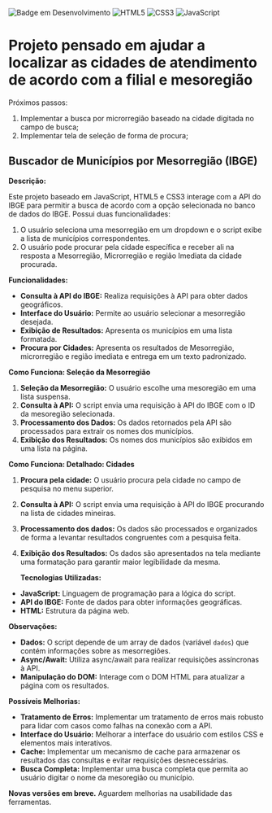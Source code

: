 ![Badge em Desenvolvimento](http://img.shields.io/static/v1?label=STATUS&message=EM%20DESENVOLVIMENTO&color=GREEN&style=for-the-badge)
![HTML5](HTML5.svg)
![CSS3](CSS3.svg)
![JavaScript](JavaScript.svg)

# Projeto pensado em ajudar a localizar as cidades de atendimento de acordo com a filial e mesoregião

Próximos passos:

1. Implementar a busca por microrregião baseado na cidade digitada no campo de busca;
2. Implementar tela de seleção de forma de procura;

## Buscador de Municípios por Mesorregião (IBGE)

**Descrição:**

Este projeto baseado em JavaScript, HTML5 e CSS3 interage com a API do IBGE para permitir a busca de acordo com a opção selecionada no banco de dados do IBGE. Possui duas funcionalidades:

1. O usuário seleciona uma mesorregião em um dropdown e o script exibe a lista de municípios correspondentes.
2. O usuário pode procurar pela cidade específica e receber ali na resposta a Mesorregião, Microrregião e região Imediata da cidade procurada.

**Funcionalidades:**

- **Consulta à API do IBGE:** Realiza requisições à API para obter dados geográficos.
- **Interface do Usuário:** Permite ao usuário selecionar a mesorregião desejada.
- **Exibição de Resultados:** Apresenta os municípios em uma lista formatada.
- **Procura por Cidades:** Apresenta os resultados de Mesorregião, microrregião e região imediata e entrega em um texto padronizado.

**Como Funciona: Seleção da Mesorregião**

1. **Seleção da Mesorregião:** O usuário escolhe uma mesoregião em uma lista suspensa.
2. **Consulta à API:** O script envia uma requisição à API do IBGE com o ID da mesoregião selecionada.
3. **Processamento dos Dados:** Os dados retornados pela API são processados para extrair os nomes dos municípios.
4. **Exibição dos Resultados:** Os nomes dos municípios são exibidos em uma lista na página.

**Como Funciona: Detalhado: Cidades**

1. **Procura pela cidade:** O usuário procura pela cidade no campo de pesquisa no menu superior.
2. **Consulta à API:** O script envia uma requisição à API do IBGE procurando na lista de cidades mineiras.
3. **Processamento dos dados:** Os dados são processados e organizados de forma a levantar resultados congruentes com a pesquisa feita.
4. **Exibição dos Resultados:** Os dados são apresentados na tela mediante uma formatação para garantir maior legibilidade da mesma.

   **Tecnologias Utilizadas:**

- **JavaScript:** Linguagem de programação para a lógica do script.
- **API do IBGE:** Fonte de dados para obter informações geográficas.
- **HTML:** Estrutura da página web.

**Observações:**

- **Dados:** O script depende de um array de dados (variável `dados`) que contém informações sobre as mesorregiões.
- **Async/Await:** Utiliza async/await para realizar requisições assíncronas à API.
- **Manipulação do DOM:** Interage com o DOM HTML para atualizar a página com os resultados.

**Possíveis Melhorias:**

- **Tratamento de Erros:** Implementar um tratamento de erros mais robusto para lidar com casos como falhas na conexão com a API.
- **Interface do Usuário:** Melhorar a interface do usuário com estilos CSS e elementos mais interativos.
- **Cache:** Implementar um mecanismo de cache para armazenar os resultados das consultas e evitar requisições desnecessárias.
- **Busca Completa:** Implementar uma busca completa que permita ao usuário digitar o nome da mesoregião ou município.

**Novas versões em breve.**
Aguardem melhorias na usabilidade das ferramentas.

